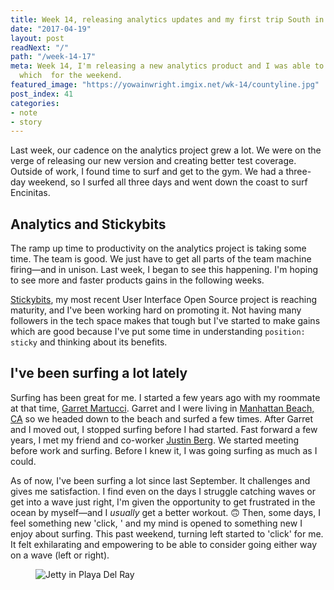 ```yaml
---
title: Week 14, releasing analytics updates and my first trip South in 2017
date: "2017-04-19"
layout: post
readNext: "/"
path: "/week-14-17"
meta: Week 14, I'm releasing a new analytics product and I was able to stay in Encinitas
  which  for the weekend.
featured_image: "https://yowainwright.imgix.net/wk-14/countyline.jpg"
post_index: 41
categories:
- note
- story
---
```


Last week, our cadence on the analytics project grew a lot. We were on the verge of releasing our new version and creating better test coverage.
Outside of work, I found time to surf and get to the gym. We had a three-day weekend, so I surfed all three days and went down the coast to surf Encinitas.

## Analytics and Stickybits

The ramp up time to productivity on the analytics project is taking some time. The team is good. We just have to get all parts of the team machine firing—and in unison. Last week, I began to see this happening. I'm hoping to see more and faster products gains in the following weeks.

[Stickybits](https://github.com/dollarshaveclub/stickybits), my most recent User Interface Open Source project is reaching maturity, and I've been working hard on promoting it. Not having many followers in the tech space makes that tough but I've started to make gains which are good because I've put some time in understanding `position: sticky` and thinking about its benefits.

## I've been surfing a lot lately

Surfing has been great for me. I started a few years ago with my roommate at that time, [Garret Martucci](http://garretmartucci.com/). Garret and I were living in [Manhattan Beach, CA](https://en.wikipedia.org/wiki/Manhattan_Beach,_California) so we headed down to the beach and surfed a few times. After Garret and I moved out, I stopped surfing before I had started. Fast forward a few years, I met my friend and co-worker [Justin Berg](http://justinintime.com/). We started meeting before work and surfing. Before I knew it, I was going surfing as much as I could.

As of now, I've been surfing a lot since last September. It challenges and gives me satisfaction. I find even on the days I struggle catching waves or get into a wave just right, I'm given the opportunity to get frustrated in the ocean by myself—and I _usually_ get a better workout. 🙃 Then, some days, I feel something new 'click, ' and my mind is opened to something new I enjoy about surfing. This past weekend, turning left started to 'click' for me. It felt exhilarating and empowering to be able to consider going either way on a wave (left or right).

<figure>
  <img src="https://yowainwright.imgix.net/wk-14/carlsbad-1.jpg?w=800&h=800&crop=focalpoint&auto=format" alt="Jetty in Playa Del Ray" />
</figure>
